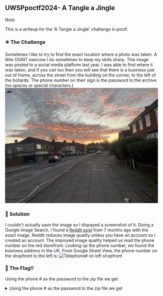 ## UWSPpoctf2024- A Tangle a Jingle

> [!NOTE]
> This is a writeup for the 'A Tangle a Jingle' challenge in poctf.

### :eight_spoked_asterisk: The Challenge

Sometimes I like to try to find the exact location where a photo was taken. A little OSINT exercise I do sometimes to keep my skills sharp. This image was posted to a social media platform last year. I was able to find where it was taken, and if you can too then you will see that there is a business just out of frame, across the street from the building on the corner, to the left of the bollards. The phone number on their sign is the password to the archive (no spaces or special characters.)
![Street in the morning with shopfronts to the left](pictures/upload_935153b42d772c196351a146de935a62.png)

### :mag_right: Solution
I couldn't actually save the image so I dispayed a screenshot of it. Doing a Google Image Search, I found a [Reddit post](https://www.reddit.com/r/pics/comments/1avt0nk/some_sky_pictures_from_my_paper_round/?rdt=50323) from 7 months ago with the exact image. Reddit reduces image quality unless you have an account so I created an account. The improved image quality helped us read the phone number on the red storefront.
Looking up the phone number, we found the business address in the UK. From Google Street View, the phone number on the shopfront to the left is:
![Telephone# on left shopfront](pictures/upload_d52678cc6ba40a13156320ccb9f61a2dg.png)

### :triangular_flag_on_post: The Flag!!
Using the phone # as the password to the zip file we get
<details> 
        <summary>Using the phone # as the password to the zip file we get</summary> 
         poctf{uwsp_1_h4v3_4_dr34m}
</details>    
        
